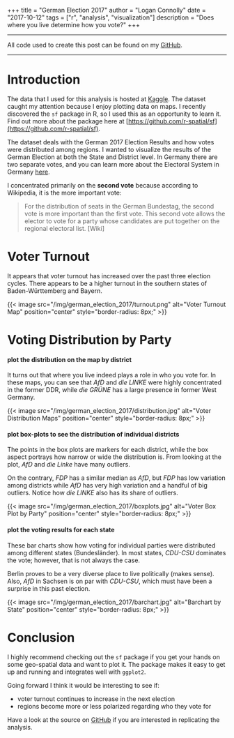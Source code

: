 +++
title = "German Election 2017"
author = "Logan Connolly"
date = "2017-10-12"
tags = ["r", "analysis", "visualization"]
description = "Does where you live determine how you vote?"
+++

***
All code used to create this post can be found on my [GitHub](https://github.com/logan-connolly/portfolio-posts/blob/master/posts/german_election_2017/german_election_2017.md).
***

# Introduction

The data that I used for this analysis is hosted at [Kaggle](https://www.kaggle.com/jenslaufer/german-election-2017). The dataset caught my attention because I enjoy plotting data on maps. I recently discovered the `sf` package in R, so I used this as an opportunity to learn it. Find out more about the package here at [https://github.com/r-spatial/sf](https://github.com/r-spatial/sf).

The dataset deals with the German 2017 Election Results and how votes were distributed among regions. I wanted to visualize the results of the German Election at both the State and District level. In Germany there are two separate votes, and you can learn more about the Electoral System in Germany [here](https://en.wikipedia.org/wiki/Electoral_system_of_Germany). 

I concentrated primarily on the **second vote** because according to Wikipedia, it is the more important vote:

> For the distribution of seats in the German Bundestag, the second vote is more important than the first vote. This second vote allows the elector to vote for a party whose candidates are put together on the regional electoral list. [Wiki]

# Voter Turnout

It appears that voter turnout has increased over the past three election cycles. There appears to be a higher turnout in the southern states of Baden-Württemberg and Bayern.

{{< image src="/img/german_election_2017/turnout.png" alt="Voter Turnout Map" position="center" style="border-radius: 8px;" >}}


# Voting Distribution by Party


#### plot the distribution on the map by district

It turns out that where you live indeed plays a role in who you vote for. In these maps, you can see that *AfD* and *die LINKE* were highly concentrated in the former DDR, while *die GRÜNE* has a large presence in former West Germany.

{{< image src="/img/german_election_2017/distribution.jpg" alt="Voter Distribution Maps" position="center" style="border-radius: 8px;" >}}


#### plot box-plots to see the distribution of individual districts

The points in the box plots are markers for each district, while the box aspect portrays how narrow or wide the distribution is. From looking at the plot, *AfD* and *die Linke* have many outliers. 

On the contrary, *FDP* has a similar median as *AfD*, but *FDP* has low variation among districts while *AfD* has very high variation and a handful of big outliers. Notice how *die LINKE* also has its share of outliers.

{{< image src="/img/german_election_2017/boxplots.jpg" alt="Voter Box Plot by Party" position="center" style="border-radius: 8px;" >}}


#### plot the voting results for each state

These bar charts show how voting for individual parties were distributed among different states (Bundesländer). In most states, *CDU-CSU* dominates the vote; however, that is not always the case. 

Berlin proves to be a very diverse place to live politically (makes sense). Also, *AfD* in Sachsen is on par with *CDU-CSU*, which must have been a surprise in this past election.

{{< image src="/img/german_election_2017/barchart.jpg" alt="Barchart by State" position="center" style="border-radius: 8px;" >}}


# Conclusion

I highly recommend checking out the `sf` package if you get your hands on some geo-spatial data and want to plot it. The package makes it easy to get up and running and integrates well with  `ggplot2`. 

Going forward I think it would be interesting to see if:

* voter turnout continues to increase in the next election
* regions become more or less polarized regarding who they vote for

Have a look at the source on [GitHub](https://github.com/logan-connolly/portfolio-posts/blob/master/posts/german_election_2017/german_election_2017.md) if you are interested in replicating the analysis.
